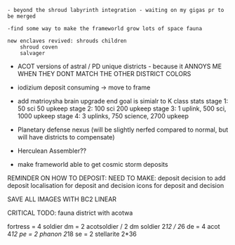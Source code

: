 
    - beyond the shroud labyrinth integration - waiting on my gigas pr to be merged

    -find some way to make the frameworld grow lots of space fauna

    new enclaves revived: shrouds children
        shroud coven
        salvager

- ACOT versions of astral / PD unique districts - because it ANNOYS ME WHEN THEY DONT MATCH THE OTHER DISTRICT COLORS
- iodizium deposit consuming -> move to frame

- add matrioysha brain upgrade
    end goal is simialr to K class stats
        stage 1:    50 sci  50 upkeep
        stage 2:    100 sci 200 upkeep
        stage 3:    1 uplink, 500 sci, 1000 upkeep
        stage 4:   3 uplinks, 750 science, 2700 upkeep
- Planetary defense nexus (will be slightly nerfed compared to normal, but will have districts to compensate)
- Herculean Assembler??
- make frameworld able to get cosmic storm deposits

REMINDER ON HOW TO DEPOSIT:
    NEED TO MAKE:
        deposit
        decision to add deposit
        localisation for deposit and decision
        icons for deposit and decision

SAVE ALL IMAGES WITH BC2 LINEAR



CRITICAL TODO:
    fauna district with acotwa

fortress = 4 soldier
dm = 2  acotsoldier / 2 dm soldier  2*12 / 2*6
de = 4 acot     4*12 
pe = 2 phanon       2*18
se = 2 stellarite      2*36